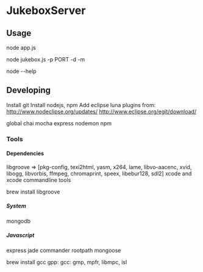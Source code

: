 

# JukeboxServer



## Usage
node app.js

node jukebox.js <MUSIC DIRS> -p PORT -d <PLAYLIST DIR> -m <COMMA SEPARATED PLAYLISTS>

node --help


## Developing
Install git
Install nodejs, npm
Add eclipse luna plugins from:
http://www.nodeclipse.org/updates/
http://www.eclipse.org/egit/download/

global
chai mocha express nodemon npm


### Tools


#### Dependencies
libgroove => [pkg-config, texi2html, yasm, x264, lame, libvo-aacenc, xvid, libogg, libvorbis, ffmpeg, chromaprint, speex, libebur128, sdl2]
xcode and xcode commandline tools

brew install libgroove
##### System
mongodb

##### Javascript
express
jade
commander
rootpath
mongoose


brew install gcc gpp:
gcc: gmp, mpfr, libmpc, isl
